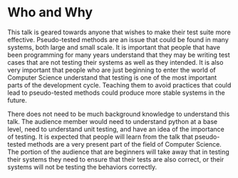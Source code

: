 <!-- 1–2 paragraphs that should answer three questions:
(1) Who is this talk for?
(2) What background knowledge or experience do you expect the audience to have?
(3) What do you expect the audience to learn or do after watching the talk?

Please do not include any personally identifiable information. The initial round of reviews are annonymous, and this field will visible to reviewers.

Committee note: The “Audience” section helps the program committee get a sense of whether your talk is geared more at novices or experienced individuals in a given subject. (We need a balance of both lower-level and advanced talks to make a great PyCon!) It also helps us evaluate the relevance of your talk to the Python community. -->

# Who and Why

This talk is geared towards anyone that wishes to make their test suite more effective. Pseudo-tested methods are an issue that could be found in many systems, both large and small scale. It is important that people that have been programming for many years understand that they may be writing test cases that are not testing their systems as well as they intended. It is also very important that people who are just beginning to enter the world of Computer Science understand that testing is one of the most important parts of the development cycle. Teaching them to avoid practices that could lead to pseudo-tested methods could produce more stable systems in the future.

There does not need to be much background knowledge to understand this talk. The audience member would need to understand python at a base level, need to understand unit testing, and have an idea of the importance of testing. It is expected that people will learn from the talk that pseudo-tested methods are a very present part of the field of Computer Science. The portion of the audience that are beginners will take away that in testing their systems they need to ensure that their tests are also correct, or their systems will not be testing the behaviors correctly.
